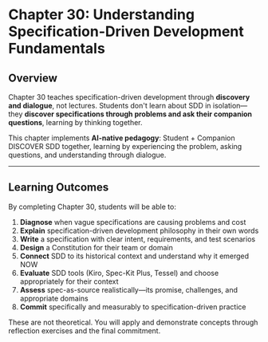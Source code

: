 # Chapter 30: Understanding Specification-Driven Development Fundamentals

## Overview

Chapter 30 teaches specification-driven development through **discovery and dialogue**, not lectures. Students don't learn about SDD in isolation—they **discover specifications through problems and ask their companion questions**, learning by thinking together.

This chapter implements **AI-native pedagogy**: Student + Companion DISCOVER SDD together, learning by experiencing the problem, asking questions, and understanding through dialogue.

---

## Learning Outcomes

By completing Chapter 30, students will be able to:

1. **Diagnose** when vague specifications are causing problems and cost
2. **Explain** specification-driven development philosophy in their own words
3. **Write** a specification with clear intent, requirements, and test scenarios
4. **Design** a Constitution for their team or domain
5. **Connect** SDD to its historical context and understand why it emerged NOW
6. **Evaluate** SDD tools (Kiro, Spec-Kit Plus, Tessel) and choose appropriately for their context
7. **Assess** spec-as-source realistically—its promise, challenges, and appropriate domains
8. **Commit** specifically and measurably to specification-driven practice

These are not theoretical. You will apply and demonstrate concepts through reflection exercises and the final commitment.